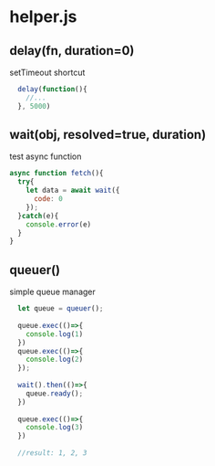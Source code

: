 # helper.js

## delay(fn, duration=0)
setTimeout shortcut
```js
  delay(function(){
    //...
  }, 5000)
```

## wait(obj, resolved=true, duration)
test async function

```js
async function fetch(){
  try{
    let data = await wait({
      code: 0
    });
  }catch(e){
    console.error(e)  
  }
}
```

## queuer()
simple queue manager
```js
  let queue = queuer();
  
  queue.exec(()=>{
    console.log(1)
  })
  queue.exec(()=>{
    console.log(2)
  });
  
  wait().then(()=>{
    queue.ready();
  })
  
  queue.exec(()=>{
    console.log(3)
  })
  
  //result: 1, 2, 3
```
